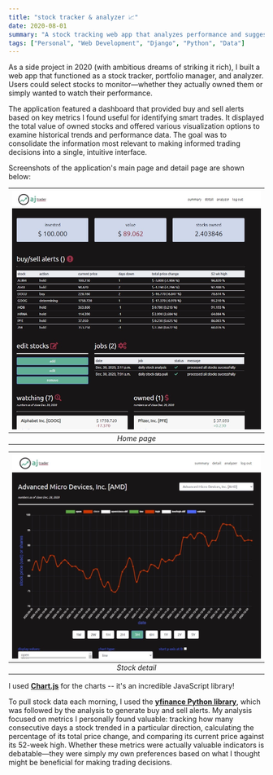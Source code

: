 ```yaml
---
title: "stock tracker & analyzer 📈"
date: 2020-08-01
summary: "A stock tracking web app that analyzes performance and suggests when to buy, sell, or hold."
tags: ["Personal", "Web Development", "Django", "Python", "Data"]
---
```


As a side project in 2020 (with ambitious dreams of striking it rich), I built a web app that functioned as a stock tracker, portfolio manager, and analyzer. Users could select stocks to monitor—whether they actually owned them or simply wanted to watch their performance. 

The application featured a dashboard that provided buy and sell alerts based on key metrics I found useful for identifying smart trades. It displayed the total value of owned stocks and offered various visualization options to examine historical trends and performance data. The goal was to consolidate the information most relevant to making informed trading decisions into a single, intuitive interface.

Screenshots of the application's main page and detail page are shown below:

| ![stock analyzer home page](stock-2.jpg) |
| :--: |
| *Home page* |

| ![stock trend graph](stock-1.jpg) |
| :--: |
| *Stock detail* |

I used **[Chart.js](https://www.chartjs.org/)** for the charts -- it's an incredible JavaScript library!

To pull stock data each morning, I used the **[yfinance Python library](https://github.com/ranaroussi/yfinance)**, which was followed by the analysis to generate buy and sell alerts. My analysis focused on metrics I personally found valuable: tracking how many consecutive days a stock trended in a particular direction, calculating the percentage of its total price change, and comparing its current price against its 52-week high. Whether these metrics were actually valuable indicators is debatable—they were simply my own preferences based on what I thought might be beneficial for making trading decisions.
